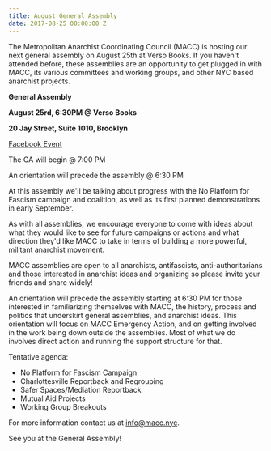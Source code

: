 ```yaml
---
title: August General Assembly
date: 2017-08-25 00:00:00 Z
---
```


The Metropolitan Anarchist Coordinating Council (MACC) is hosting our next general assembly on August 25th at Verso Books. If you haven't attended before, these assemblies are an opportunity to get plugged in with MACC, its various committees and working groups, and other NYC based anarchist projects.

**General Assembly**

**August 25rd, 6:30PM @ Verso Books**

**20 Jay Street, Suite 1010, Brooklyn**

[Facebook Event](https://www.facebook.com/events/1952486378332520/)

The GA will begin @ 7:00 PM

An orientation will precede the assembly @ 6:30 PM

At this assembly we'll be talking about progress with the No Platform for Fascism campaign and coalition, as well as its first planned demonstrations in early September.

As with all assemblies, we encourage everyone to come with ideas about what they would like to see for future campaigns or actions and what direction they'd like MACC to take in terms of building a more powerful, militant anarchist movement.

MACC assemblies are open to all anarchists, antifascists, anti-authoritarians and those interested in anarchist ideas and organizing so please invite your friends and share widely!

An orientation will precede the assembly starting at 6:30 PM for those interested in familiarizing themselves with MACC, the history, process and politics that underskirt general assemblies, and anarchist ideas. This orientation will focus on MACC Emergency Action, and on getting involved in the work being down outside the assemblies. Most of what we do involves direct action and running the support structure for that.

Tentative agenda:
- No Platform for Fascism Campaign
- Charlottesville Reportback and Regrouping
- Safer Spaces/Mediation Reportback
- Mutual Aid Projects
- Working Group Breakouts

For more information contact us at info@macc.nyc.

See you at the General Assembly!

